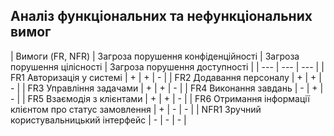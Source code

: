 ## Аналіз функціональних та нефункціональних вимог

| Вимоги (FR, NFR) | Загроза порушення конфіденційності | Загроза порушення цілісності | Загроза порушення доступності |
| --- | --- | --- |
| FR1 Авторизація у системі | + | + | - |
| FR2 Додавання персоналу | + | + | - |
| FR3 Управління задачами | + | + | - |
| FR4 Виконання завдань | - | + | - |
| FR5 Взаємодія з клієнтами | + | + | - |
| FR6 Отримання інформації клієнтом про статус замовлення | + | - | - |
| NFR1 Зручний користувальницький iнтерфейс | - | - | - |

